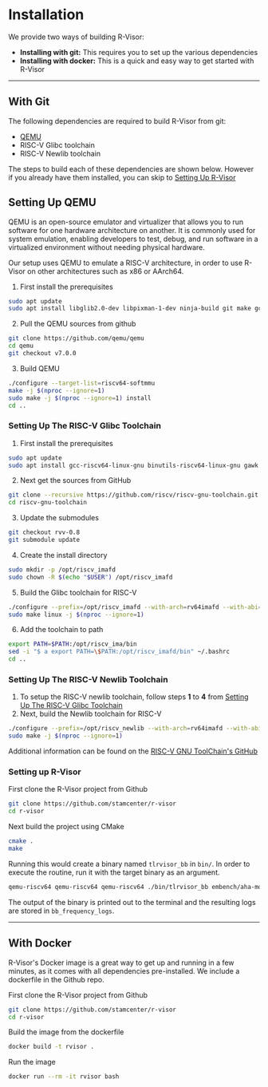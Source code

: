 # Installation
We provide two ways of building R-Visor:

* **Installing with git:** This requires you to set up the various dependencies
* **Installing with docker:** This is a quick and easy way to get started with R-Visor

----

## With Git
The following dependencies are required to build R-Visor from git:

* [QEMU](https://github.com/qemu/qemu)
* RISC-V Glibc toolchain
* RISC-V Newlib toolchain


The steps to build each of these dependencies are shown below. However if you already have them installed, you can skip to [Setting Up R-Visor](#setting-up-r-visor)


## Setting Up QEMU
QEMU is an open-source emulator and virtualizer that allows you to run software for one hardware architecture on another. It is commonly used for system emulation, enabling developers to test, debug, and run software in a virtualized environment without needing physical hardware. 

Our setup uses QEMU to emulate a RISC-V architecture, in order to use R-Visor on other architectures such as x86 or AArch64.

1. First install the prerequisites
```bash
sudo apt update
sudo apt install libglib2.0-dev libpixman-1-dev ninja-build git make gcc
```
2. Pull the QEMU sources from github
```bash
git clone https://github.com/qemu/qemu
cd qemu 
git checkout v7.0.0
```
3. Build QEMU
```bash
./configure --target-list=riscv64-softmmu
make -j $(nproc --ignore=1) 
sudo make -j $(nproc --ignore=1) install 
cd ..
```

### Setting Up The RISC-V Glibc Toolchain

1. First install the prerequisites
```bash
sudo apt update 
sudo apt install gcc-riscv64-linux-gnu binutils-riscv64-linux-gnu gawk texinfo libexpat1-dev 
```
2. Next get the sources from GitHub
```bash
git clone --recursive https://github.com/riscv/riscv-gnu-toolchain.git 
cd riscv-gnu-toolchain 
```
3. Update the submodules 
```bash
git checkout rvv-0.8 
git submodule update 
```
4. Create the install directory
```bash
sudo mkdir -p /opt/riscv_imafd
sudo chown -R $(echo "$USER") /opt/riscv_imafd 
```
5. Build the Glibc toolchain for RISC-V
```bash
./configure --prefix=/opt/riscv_imafd --with-arch=rv64imafd --with-abi=lp64d 
sudo make linux -j $(nproc --ignore=1) 
```
6. Add the toolchain to path
```bash
export PATH=$PATH:/opt/riscv_ima/bin 
sed -i "$ a export PATH=\$PATH:/opt/riscv_imafd/bin" ~/.bashrc 
cd ..
```

### Setting Up The RISC-V Newlib Toolchain
1. To setup the RISC-V newlib toolchain, follow steps **1** to **4** from [Setting Up The RISC-V Glibc Toolchain](#setting-up-the-risc-v-glibc-toolchain)
2. Next, build the Newlib toolchain for RISC-V
```bash
./configure --prefix=/opt/riscv_newlib --with-arch=rv64imafd --with-abi=lp64d 
sudo make -j $(nproc --ignore=1) 
```



Additional information can be found on the [RISC-V GNU ToolChain's GitHub](https://github.com/riscv-collab/riscv-gnu-toolchain)


### Setting up R-Visor

First clone the R-Visor project from Github

```bash
git clone https://github.com/stamcenter/r-visor
cd r-visor
```

Next build the project using CMake
```bash
cmake .
make
```

Running this would create a binary named `tlrvisor_bb` in `bin/`. In order to execute the routine, run it with the target binary as an argument.

```bash
qemu-riscv64 qemu-riscv64 qemu-riscv64 ./bin/tlrvisor_bb embench/aha-mont64
```

The output of the binary is printed out to the terminal and the resulting logs are stored in `bb_frequency_logs`.

----

## With Docker
R-Visor's Docker image is a great way to get up and running in a few minutes, as it comes with all dependencies pre-installed. We include a dockerfile in the Github repo.


First clone the R-Visor project from Github

```bash
git clone https://github.com/stamcenter/r-visor
cd r-visor
```

Build the image from the dockerfile

```bash
docker build -t rvisor .
```

Run the image
```bash
docker run --rm -it rvisor bash
```

<br><br>